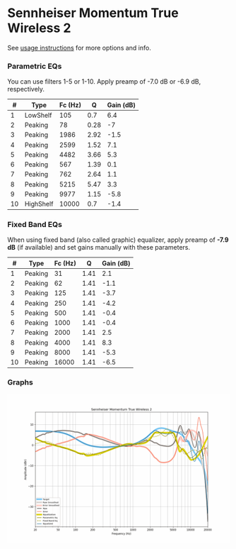 # Sennheiser Momentum True Wireless 2
See [usage instructions](https://github.com/jaakkopasanen/AutoEq#usage) for more options and info.

### Parametric EQs
You can use filters 1-5 or 1-10. Apply preamp of -7.0 dB or -6.9 dB, respectively.

|   # | Type      |   Fc (Hz) |    Q |   Gain (dB) |
|-----|-----------|-----------|------|-------------|
|   1 | LowShelf  |       105 | 0.7  |         6.4 |
|   2 | Peaking   |        78 | 0.28 |        -7   |
|   3 | Peaking   |      1986 | 2.92 |        -1.5 |
|   4 | Peaking   |      2599 | 1.52 |         7.1 |
|   5 | Peaking   |      4482 | 3.66 |         5.3 |
|   6 | Peaking   |       567 | 1.39 |         0.1 |
|   7 | Peaking   |       762 | 2.64 |         1.1 |
|   8 | Peaking   |      5215 | 5.47 |         3.3 |
|   9 | Peaking   |      9977 | 1.15 |        -5.8 |
|  10 | HighShelf |     10000 | 0.7  |        -1.4 |

### Fixed Band EQs
When using fixed band (also called graphic) equalizer, apply preamp of **-7.9 dB** (if available) and set gains manually with these parameters.

|   # | Type    |   Fc (Hz) |    Q |   Gain (dB) |
|-----|---------|-----------|------|-------------|
|   1 | Peaking |        31 | 1.41 |         2.1 |
|   2 | Peaking |        62 | 1.41 |        -1.1 |
|   3 | Peaking |       125 | 1.41 |        -3.7 |
|   4 | Peaking |       250 | 1.41 |        -4.2 |
|   5 | Peaking |       500 | 1.41 |        -0.4 |
|   6 | Peaking |      1000 | 1.41 |        -0.4 |
|   7 | Peaking |      2000 | 1.41 |         2.5 |
|   8 | Peaking |      4000 | 1.41 |         8.3 |
|   9 | Peaking |      8000 | 1.41 |        -5.3 |
|  10 | Peaking |     16000 | 1.41 |        -6.5 |

### Graphs
![](./Sennheiser%20Momentum%20True%20Wireless%202.png)

